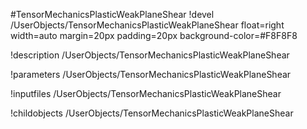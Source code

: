 <!-- MOOSE Object Documentation Stub: Remove this when content is added. -->
#TensorMechanicsPlasticWeakPlaneShear
!devel /UserObjects/TensorMechanicsPlasticWeakPlaneShear float=right width=auto margin=20px padding=20px background-color=#F8F8F8

!description /UserObjects/TensorMechanicsPlasticWeakPlaneShear

!parameters /UserObjects/TensorMechanicsPlasticWeakPlaneShear

!inputfiles /UserObjects/TensorMechanicsPlasticWeakPlaneShear

!childobjects /UserObjects/TensorMechanicsPlasticWeakPlaneShear
